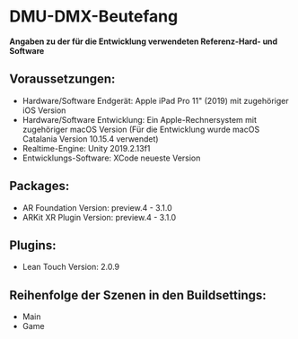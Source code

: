 # DMU-DMX-Beutefang

<b>Angaben zu der für die Entwicklung verwendeten Referenz-Hard- und Software</b>

## Voraussetzungen:
- Hardware/Software Endgerät: Apple iPad Pro 11" (2019) mit zugehöriger iOS Version
- Hardware/Software Entwicklung: Ein Apple-Rechnersystem mit zugehöriger macOS Version (Für die Entwicklung wurde macOS Catalania Version 10.15.4 verwendet)
- Realtime-Engine: Unity 2019.2.13f1
- Entwicklungs-Software: XCode neueste Version

## Packages:
- AR Foundation Version: preview.4 - 3.1.0
- ARKit XR Plugin Version: preview.4 - 3.1.0

## Plugins:
- Lean Touch Version: 2.0.9

## Reihenfolge der Szenen in den Buildsettings:
- Main
- Game
